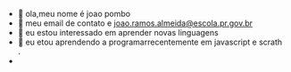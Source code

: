 - 👋 ola,meu nome é joao pombo
- 👀 meu email de contato e joao.ramos.almeida@escola.pr.gov.br
- 🌱 eu estou interessado em aprender novas linguagens 
- 💞️ eu etou aprendendo a programarrecentemente em javascript e scrath .
-

